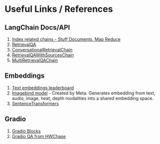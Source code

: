 # Useful Links / References

## LangChain Docs/API
1) [Index related chains - Stuff Documents, Map Reduce](https://docs.langchain.com/docs/components/chains/index_related_chains)
2) [RetrievalQA](https://api.python.langchain.com/en/latest/chains/langchain.chains.retrieval_qa.base.RetrievalQA.html#langchain.chains.retrieval_qa.base.RetrievalQA)
3) [ConversationalRetrievalChain](https://api.python.langchain.com/en/latest/chains/langchain.chains.conversational_retrieval.base.ConversationalRetrievalChain.html#langchain.chains.conversational_retrieval.base.ConversationalRetrievalChain)
4) [RetrievalQAWithSourcesChain](https://api.python.langchain.com/en/latest/chains/langchain.chains.qa_with_sources.retrieval.RetrievalQAWithSourcesChain.html#langchain.chains.qa_with_sources.retrieval.RetrievalQAWithSourcesChain)
5) [MultiRetrievalQAChain](https://api.python.langchain.com/en/latest/chains/langchain.chains.router.multi_retrieval_qa.MultiRetrievalQAChain.html#langchain.chains.router.multi_retrieval_qa.MultiRetrievalQAChain)


## Embeddings
1) [Text embeddings leaderboard](https://huggingface.co/spaces/mteb/leaderboard)
2) [Imagebind model](https://ai.meta.com/blog/imagebind-six-modalities-binding-ai/) - Created by Meta. Generates embedding from text, audio, image, heat, depth modalities into a shared embedding space.
3) [SentenceTransformers](https://www.sbert.net/examples/applications/semantic-search/README.html)

## Gradio
1) [Gradio Blocks](https://huggingface.co/spaces/Gradio-Blocks/document-qa/blob/main/app.py)
2) [Gradio QA from HWChase](https://github.com/hwchase17/conversation-qa-gradio/blob/master/app.py)